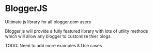 BloggerJS
=========

Ultimate js library for all blogger.com users

Blogger.js will provide a fully featured library with lots of utility methods which will allow any blogger to customize thier blogs.

TODO: Need to add more examples & Use cases
